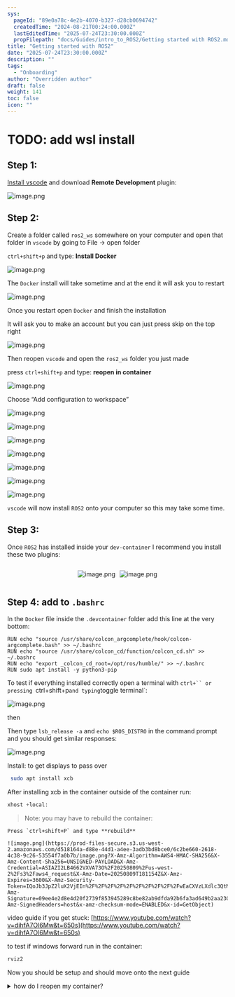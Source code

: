 ```yaml
---
sys:
  pageId: "89e0a78c-4e2b-4070-b327-d28cb0694742"
  createdTime: "2024-08-21T00:24:00.000Z"
  lastEditedTime: "2025-07-24T23:30:00.000Z"
  propFilepath: "docs/Guides/intro_to_ROS2/Getting started with ROS2.md"
title: "Getting started with ROS2"
date: "2025-07-24T23:30:00.000Z"
description: ""
tags:
  - "Onboarding"
author: "Overridden author"
draft: false
weight: 141
toc: false
icon: ""
---
```


# TODO: add wsl install

## Step 1:

[Install vscode](https://code.visualstudio.com/download) and download **Remote Development** plugin:

![image.png](https://prod-files-secure.s3.us-west-2.amazonaws.com/d518164a-d88e-44d1-a4ee-3adb3bd8bce0/efb52993-1881-4a40-b95e-6f020334f022/image.png?X-Amz-Algorithm=AWS4-HMAC-SHA256&X-Amz-Content-Sha256=UNSIGNED-PAYLOAD&X-Amz-Credential=ASIAZI2LB4666Z73YUMS%2F20250809%2Fus-west-2%2Fs3%2Faws4_request&X-Amz-Date=20250809T181150Z&X-Amz-Expires=3600&X-Amz-Security-Token=IQoJb3JpZ2luX2VjEIn%2F%2F%2F%2F%2F%2F%2F%2F%2F%2FwEaCXVzLXdlc3QtMiJHMEUCIQCgb%2BU0%2FdA8MSA%2FsqMkKSrT5UdvGg8428yv0PLIC4xyggIgE7bvZ1ZiGtcbxXfrGU8ZH4zDWbRryE%2BmqjlXIQcU1RQqiAQIwv%2F%2F%2F%2F%2F%2F%2F%2F%2F%2FARAAGgw2Mzc0MjMxODM4MDUiDFZsdJsvW0AhBYwh0CrcA%2BVo1x%2BAI64pWyRb9%2BWVl7ya2oACLgT1oybkOA%2BT4SQFbxVA%2B8gQf8LR3wZBwg1WgKg467isGUy9sY9hfw06uCTvP8PR0Q2uvqfkiKxaTiyu7C4marhNK4sqER6wn07Pc38l6DaEP2fLEaJtUtS%2BiDxjiYeiLqoz4QMkJg8nJMUWfuwPpUNWoX9%2Fr%2F10Gnl1zC2MTyRg8xRPRalRC3HqneM5r%2FflOPfwfXqg909WlcVuont4H%2BhrVkt%2BR4Jewj1k5ZrF%2Fn3cyJa%2BGK%2FZxzONKnhKvz%2FiKUFiRfXN1LRcXev9pvbJWHGEJqOgUiDXhRYHGKV2oYvSTq4oDeZa%2FmkudomIWLVdEYx%2BPNgIs7khiDY4Ud4ecGXDemQacaUeyHnu4h18kUCaFK%2BuMIcwvGk%2B5kpZkAULAcWGSpr1hBdUZ44UwezSxzjjJIqDoZ3eYHlt%2F0XH6V6FsQXuuznvgRE8lowEDj6hj2oAfgV8S9QWysa%2FM%2FXkJgjhsI%2BEuFykhDABlNsinDgWPKjIkOsXDL9dHnNGhVH80l2o0loV0B70E72UhhGW8qK870K3vtWLRvORkhBUmvNUjRbmoaWpMxHH2K%2BBbvT1c2P927xQgEWBHFWSjSzzvzjnf5ujv7J%2BMLOF3sQGOqUBTNHyYsdCHfcm67UWBvwEXNfI9hz8eh6obflI8canzYi2EeQu3Nk1w7aDQ0pkx4HgU9Beh4qGRAMwEHJF65YRDomuFqoThxqjS5WNDPJ%2F9s9HiJCuHQmD3AUF2dUW1N3hyx4A2%2FjMmykHOlkAFV5qyxcIgCMsOyvwxMG1Tl1QSI6aD%2F5QxBc2zKJMAQont80eaeyhA0Db6zPhe0keRVq5%2B2oR%2FV6B&X-Amz-Signature=6f93f117864e9a673648adb167964eb48c792e7b6afd42d8a05b1105fd9a4394&X-Amz-SignedHeaders=host&x-amz-checksum-mode=ENABLED&x-id=GetObject)

## Step 2:

Create a folder called `ros2_ws` somewhere on your computer and open that folder in `vscode` by going to File → open folder 

`ctrl+shift+p` and type: **Install Docker**

![image.png](https://prod-files-secure.s3.us-west-2.amazonaws.com/d518164a-d88e-44d1-a4ee-3adb3bd8bce0/2269dc0e-1cd5-47ff-bceb-c04ad9b2eab0/image.png?X-Amz-Algorithm=AWS4-HMAC-SHA256&X-Amz-Content-Sha256=UNSIGNED-PAYLOAD&X-Amz-Credential=ASIAZI2LB4666Z73YUMS%2F20250809%2Fus-west-2%2Fs3%2Faws4_request&X-Amz-Date=20250809T181150Z&X-Amz-Expires=3600&X-Amz-Security-Token=IQoJb3JpZ2luX2VjEIn%2F%2F%2F%2F%2F%2F%2F%2F%2F%2FwEaCXVzLXdlc3QtMiJHMEUCIQCgb%2BU0%2FdA8MSA%2FsqMkKSrT5UdvGg8428yv0PLIC4xyggIgE7bvZ1ZiGtcbxXfrGU8ZH4zDWbRryE%2BmqjlXIQcU1RQqiAQIwv%2F%2F%2F%2F%2F%2F%2F%2F%2F%2FARAAGgw2Mzc0MjMxODM4MDUiDFZsdJsvW0AhBYwh0CrcA%2BVo1x%2BAI64pWyRb9%2BWVl7ya2oACLgT1oybkOA%2BT4SQFbxVA%2B8gQf8LR3wZBwg1WgKg467isGUy9sY9hfw06uCTvP8PR0Q2uvqfkiKxaTiyu7C4marhNK4sqER6wn07Pc38l6DaEP2fLEaJtUtS%2BiDxjiYeiLqoz4QMkJg8nJMUWfuwPpUNWoX9%2Fr%2F10Gnl1zC2MTyRg8xRPRalRC3HqneM5r%2FflOPfwfXqg909WlcVuont4H%2BhrVkt%2BR4Jewj1k5ZrF%2Fn3cyJa%2BGK%2FZxzONKnhKvz%2FiKUFiRfXN1LRcXev9pvbJWHGEJqOgUiDXhRYHGKV2oYvSTq4oDeZa%2FmkudomIWLVdEYx%2BPNgIs7khiDY4Ud4ecGXDemQacaUeyHnu4h18kUCaFK%2BuMIcwvGk%2B5kpZkAULAcWGSpr1hBdUZ44UwezSxzjjJIqDoZ3eYHlt%2F0XH6V6FsQXuuznvgRE8lowEDj6hj2oAfgV8S9QWysa%2FM%2FXkJgjhsI%2BEuFykhDABlNsinDgWPKjIkOsXDL9dHnNGhVH80l2o0loV0B70E72UhhGW8qK870K3vtWLRvORkhBUmvNUjRbmoaWpMxHH2K%2BBbvT1c2P927xQgEWBHFWSjSzzvzjnf5ujv7J%2BMLOF3sQGOqUBTNHyYsdCHfcm67UWBvwEXNfI9hz8eh6obflI8canzYi2EeQu3Nk1w7aDQ0pkx4HgU9Beh4qGRAMwEHJF65YRDomuFqoThxqjS5WNDPJ%2F9s9HiJCuHQmD3AUF2dUW1N3hyx4A2%2FjMmykHOlkAFV5qyxcIgCMsOyvwxMG1Tl1QSI6aD%2F5QxBc2zKJMAQont80eaeyhA0Db6zPhe0keRVq5%2B2oR%2FV6B&X-Amz-Signature=c0c1692568beafcaa5428a38e6a621e8d1c18eadafe0c87c0fef3eadf8a88886&X-Amz-SignedHeaders=host&x-amz-checksum-mode=ENABLED&x-id=GetObject)

The `Docker` install will take sometime and at the end it will ask you to restart

![image.png](https://prod-files-secure.s3.us-west-2.amazonaws.com/d518164a-d88e-44d1-a4ee-3adb3bd8bce0/ed233f78-be33-4b1f-b89c-9c346c0e961e/image.png?X-Amz-Algorithm=AWS4-HMAC-SHA256&X-Amz-Content-Sha256=UNSIGNED-PAYLOAD&X-Amz-Credential=ASIAZI2LB4666Z73YUMS%2F20250809%2Fus-west-2%2Fs3%2Faws4_request&X-Amz-Date=20250809T181150Z&X-Amz-Expires=3600&X-Amz-Security-Token=IQoJb3JpZ2luX2VjEIn%2F%2F%2F%2F%2F%2F%2F%2F%2F%2FwEaCXVzLXdlc3QtMiJHMEUCIQCgb%2BU0%2FdA8MSA%2FsqMkKSrT5UdvGg8428yv0PLIC4xyggIgE7bvZ1ZiGtcbxXfrGU8ZH4zDWbRryE%2BmqjlXIQcU1RQqiAQIwv%2F%2F%2F%2F%2F%2F%2F%2F%2F%2FARAAGgw2Mzc0MjMxODM4MDUiDFZsdJsvW0AhBYwh0CrcA%2BVo1x%2BAI64pWyRb9%2BWVl7ya2oACLgT1oybkOA%2BT4SQFbxVA%2B8gQf8LR3wZBwg1WgKg467isGUy9sY9hfw06uCTvP8PR0Q2uvqfkiKxaTiyu7C4marhNK4sqER6wn07Pc38l6DaEP2fLEaJtUtS%2BiDxjiYeiLqoz4QMkJg8nJMUWfuwPpUNWoX9%2Fr%2F10Gnl1zC2MTyRg8xRPRalRC3HqneM5r%2FflOPfwfXqg909WlcVuont4H%2BhrVkt%2BR4Jewj1k5ZrF%2Fn3cyJa%2BGK%2FZxzONKnhKvz%2FiKUFiRfXN1LRcXev9pvbJWHGEJqOgUiDXhRYHGKV2oYvSTq4oDeZa%2FmkudomIWLVdEYx%2BPNgIs7khiDY4Ud4ecGXDemQacaUeyHnu4h18kUCaFK%2BuMIcwvGk%2B5kpZkAULAcWGSpr1hBdUZ44UwezSxzjjJIqDoZ3eYHlt%2F0XH6V6FsQXuuznvgRE8lowEDj6hj2oAfgV8S9QWysa%2FM%2FXkJgjhsI%2BEuFykhDABlNsinDgWPKjIkOsXDL9dHnNGhVH80l2o0loV0B70E72UhhGW8qK870K3vtWLRvORkhBUmvNUjRbmoaWpMxHH2K%2BBbvT1c2P927xQgEWBHFWSjSzzvzjnf5ujv7J%2BMLOF3sQGOqUBTNHyYsdCHfcm67UWBvwEXNfI9hz8eh6obflI8canzYi2EeQu3Nk1w7aDQ0pkx4HgU9Beh4qGRAMwEHJF65YRDomuFqoThxqjS5WNDPJ%2F9s9HiJCuHQmD3AUF2dUW1N3hyx4A2%2FjMmykHOlkAFV5qyxcIgCMsOyvwxMG1Tl1QSI6aD%2F5QxBc2zKJMAQont80eaeyhA0Db6zPhe0keRVq5%2B2oR%2FV6B&X-Amz-Signature=2b94bb9d5caac2f8637276e2455f7c99f74696b977a7797535df50a59001e681&X-Amz-SignedHeaders=host&x-amz-checksum-mode=ENABLED&x-id=GetObject)

Once you restart open `Docker` and finish the installation

It will ask you to make an account but you can just press skip on the top right

![image.png](https://prod-files-secure.s3.us-west-2.amazonaws.com/d518164a-d88e-44d1-a4ee-3adb3bd8bce0/21010ad9-1659-4fd9-9f59-9932a09b2a3d/image.png?X-Amz-Algorithm=AWS4-HMAC-SHA256&X-Amz-Content-Sha256=UNSIGNED-PAYLOAD&X-Amz-Credential=ASIAZI2LB4666Z73YUMS%2F20250809%2Fus-west-2%2Fs3%2Faws4_request&X-Amz-Date=20250809T181150Z&X-Amz-Expires=3600&X-Amz-Security-Token=IQoJb3JpZ2luX2VjEIn%2F%2F%2F%2F%2F%2F%2F%2F%2F%2FwEaCXVzLXdlc3QtMiJHMEUCIQCgb%2BU0%2FdA8MSA%2FsqMkKSrT5UdvGg8428yv0PLIC4xyggIgE7bvZ1ZiGtcbxXfrGU8ZH4zDWbRryE%2BmqjlXIQcU1RQqiAQIwv%2F%2F%2F%2F%2F%2F%2F%2F%2F%2FARAAGgw2Mzc0MjMxODM4MDUiDFZsdJsvW0AhBYwh0CrcA%2BVo1x%2BAI64pWyRb9%2BWVl7ya2oACLgT1oybkOA%2BT4SQFbxVA%2B8gQf8LR3wZBwg1WgKg467isGUy9sY9hfw06uCTvP8PR0Q2uvqfkiKxaTiyu7C4marhNK4sqER6wn07Pc38l6DaEP2fLEaJtUtS%2BiDxjiYeiLqoz4QMkJg8nJMUWfuwPpUNWoX9%2Fr%2F10Gnl1zC2MTyRg8xRPRalRC3HqneM5r%2FflOPfwfXqg909WlcVuont4H%2BhrVkt%2BR4Jewj1k5ZrF%2Fn3cyJa%2BGK%2FZxzONKnhKvz%2FiKUFiRfXN1LRcXev9pvbJWHGEJqOgUiDXhRYHGKV2oYvSTq4oDeZa%2FmkudomIWLVdEYx%2BPNgIs7khiDY4Ud4ecGXDemQacaUeyHnu4h18kUCaFK%2BuMIcwvGk%2B5kpZkAULAcWGSpr1hBdUZ44UwezSxzjjJIqDoZ3eYHlt%2F0XH6V6FsQXuuznvgRE8lowEDj6hj2oAfgV8S9QWysa%2FM%2FXkJgjhsI%2BEuFykhDABlNsinDgWPKjIkOsXDL9dHnNGhVH80l2o0loV0B70E72UhhGW8qK870K3vtWLRvORkhBUmvNUjRbmoaWpMxHH2K%2BBbvT1c2P927xQgEWBHFWSjSzzvzjnf5ujv7J%2BMLOF3sQGOqUBTNHyYsdCHfcm67UWBvwEXNfI9hz8eh6obflI8canzYi2EeQu3Nk1w7aDQ0pkx4HgU9Beh4qGRAMwEHJF65YRDomuFqoThxqjS5WNDPJ%2F9s9HiJCuHQmD3AUF2dUW1N3hyx4A2%2FjMmykHOlkAFV5qyxcIgCMsOyvwxMG1Tl1QSI6aD%2F5QxBc2zKJMAQont80eaeyhA0Db6zPhe0keRVq5%2B2oR%2FV6B&X-Amz-Signature=35c311458441c0299533bfb7685991a515b6c1ec9beef09599956ac4b728327d&X-Amz-SignedHeaders=host&x-amz-checksum-mode=ENABLED&x-id=GetObject)

Then reopen `vscode` and open the `ros2_ws` folder you just made

press `ctrl+shift+p` and type: **reopen in container**

![image.png](https://prod-files-secure.s3.us-west-2.amazonaws.com/d518164a-d88e-44d1-a4ee-3adb3bd8bce0/4e93b8c2-41ad-488c-8095-c74205196118/image.png?X-Amz-Algorithm=AWS4-HMAC-SHA256&X-Amz-Content-Sha256=UNSIGNED-PAYLOAD&X-Amz-Credential=ASIAZI2LB4666Z73YUMS%2F20250809%2Fus-west-2%2Fs3%2Faws4_request&X-Amz-Date=20250809T181150Z&X-Amz-Expires=3600&X-Amz-Security-Token=IQoJb3JpZ2luX2VjEIn%2F%2F%2F%2F%2F%2F%2F%2F%2F%2FwEaCXVzLXdlc3QtMiJHMEUCIQCgb%2BU0%2FdA8MSA%2FsqMkKSrT5UdvGg8428yv0PLIC4xyggIgE7bvZ1ZiGtcbxXfrGU8ZH4zDWbRryE%2BmqjlXIQcU1RQqiAQIwv%2F%2F%2F%2F%2F%2F%2F%2F%2F%2FARAAGgw2Mzc0MjMxODM4MDUiDFZsdJsvW0AhBYwh0CrcA%2BVo1x%2BAI64pWyRb9%2BWVl7ya2oACLgT1oybkOA%2BT4SQFbxVA%2B8gQf8LR3wZBwg1WgKg467isGUy9sY9hfw06uCTvP8PR0Q2uvqfkiKxaTiyu7C4marhNK4sqER6wn07Pc38l6DaEP2fLEaJtUtS%2BiDxjiYeiLqoz4QMkJg8nJMUWfuwPpUNWoX9%2Fr%2F10Gnl1zC2MTyRg8xRPRalRC3HqneM5r%2FflOPfwfXqg909WlcVuont4H%2BhrVkt%2BR4Jewj1k5ZrF%2Fn3cyJa%2BGK%2FZxzONKnhKvz%2FiKUFiRfXN1LRcXev9pvbJWHGEJqOgUiDXhRYHGKV2oYvSTq4oDeZa%2FmkudomIWLVdEYx%2BPNgIs7khiDY4Ud4ecGXDemQacaUeyHnu4h18kUCaFK%2BuMIcwvGk%2B5kpZkAULAcWGSpr1hBdUZ44UwezSxzjjJIqDoZ3eYHlt%2F0XH6V6FsQXuuznvgRE8lowEDj6hj2oAfgV8S9QWysa%2FM%2FXkJgjhsI%2BEuFykhDABlNsinDgWPKjIkOsXDL9dHnNGhVH80l2o0loV0B70E72UhhGW8qK870K3vtWLRvORkhBUmvNUjRbmoaWpMxHH2K%2BBbvT1c2P927xQgEWBHFWSjSzzvzjnf5ujv7J%2BMLOF3sQGOqUBTNHyYsdCHfcm67UWBvwEXNfI9hz8eh6obflI8canzYi2EeQu3Nk1w7aDQ0pkx4HgU9Beh4qGRAMwEHJF65YRDomuFqoThxqjS5WNDPJ%2F9s9HiJCuHQmD3AUF2dUW1N3hyx4A2%2FjMmykHOlkAFV5qyxcIgCMsOyvwxMG1Tl1QSI6aD%2F5QxBc2zKJMAQont80eaeyhA0Db6zPhe0keRVq5%2B2oR%2FV6B&X-Amz-Signature=dd9b9a8239709f42dba1d6b69fe1de3ad59af3fbc28d8e815783a33a85a1219b&X-Amz-SignedHeaders=host&x-amz-checksum-mode=ENABLED&x-id=GetObject)

Choose “Add configuration to workspace”

![image.png](https://prod-files-secure.s3.us-west-2.amazonaws.com/d518164a-d88e-44d1-a4ee-3adb3bd8bce0/9560b282-5060-4989-ba37-97e7b2c22476/image.png?X-Amz-Algorithm=AWS4-HMAC-SHA256&X-Amz-Content-Sha256=UNSIGNED-PAYLOAD&X-Amz-Credential=ASIAZI2LB4666Z73YUMS%2F20250809%2Fus-west-2%2Fs3%2Faws4_request&X-Amz-Date=20250809T181150Z&X-Amz-Expires=3600&X-Amz-Security-Token=IQoJb3JpZ2luX2VjEIn%2F%2F%2F%2F%2F%2F%2F%2F%2F%2FwEaCXVzLXdlc3QtMiJHMEUCIQCgb%2BU0%2FdA8MSA%2FsqMkKSrT5UdvGg8428yv0PLIC4xyggIgE7bvZ1ZiGtcbxXfrGU8ZH4zDWbRryE%2BmqjlXIQcU1RQqiAQIwv%2F%2F%2F%2F%2F%2F%2F%2F%2F%2FARAAGgw2Mzc0MjMxODM4MDUiDFZsdJsvW0AhBYwh0CrcA%2BVo1x%2BAI64pWyRb9%2BWVl7ya2oACLgT1oybkOA%2BT4SQFbxVA%2B8gQf8LR3wZBwg1WgKg467isGUy9sY9hfw06uCTvP8PR0Q2uvqfkiKxaTiyu7C4marhNK4sqER6wn07Pc38l6DaEP2fLEaJtUtS%2BiDxjiYeiLqoz4QMkJg8nJMUWfuwPpUNWoX9%2Fr%2F10Gnl1zC2MTyRg8xRPRalRC3HqneM5r%2FflOPfwfXqg909WlcVuont4H%2BhrVkt%2BR4Jewj1k5ZrF%2Fn3cyJa%2BGK%2FZxzONKnhKvz%2FiKUFiRfXN1LRcXev9pvbJWHGEJqOgUiDXhRYHGKV2oYvSTq4oDeZa%2FmkudomIWLVdEYx%2BPNgIs7khiDY4Ud4ecGXDemQacaUeyHnu4h18kUCaFK%2BuMIcwvGk%2B5kpZkAULAcWGSpr1hBdUZ44UwezSxzjjJIqDoZ3eYHlt%2F0XH6V6FsQXuuznvgRE8lowEDj6hj2oAfgV8S9QWysa%2FM%2FXkJgjhsI%2BEuFykhDABlNsinDgWPKjIkOsXDL9dHnNGhVH80l2o0loV0B70E72UhhGW8qK870K3vtWLRvORkhBUmvNUjRbmoaWpMxHH2K%2BBbvT1c2P927xQgEWBHFWSjSzzvzjnf5ujv7J%2BMLOF3sQGOqUBTNHyYsdCHfcm67UWBvwEXNfI9hz8eh6obflI8canzYi2EeQu3Nk1w7aDQ0pkx4HgU9Beh4qGRAMwEHJF65YRDomuFqoThxqjS5WNDPJ%2F9s9HiJCuHQmD3AUF2dUW1N3hyx4A2%2FjMmykHOlkAFV5qyxcIgCMsOyvwxMG1Tl1QSI6aD%2F5QxBc2zKJMAQont80eaeyhA0Db6zPhe0keRVq5%2B2oR%2FV6B&X-Amz-Signature=73289edaa4ab4757270cc381e6dc061bb4d89524f5fac6b647c111265f38d5de&X-Amz-SignedHeaders=host&x-amz-checksum-mode=ENABLED&x-id=GetObject)

![image.png](https://prod-files-secure.s3.us-west-2.amazonaws.com/d518164a-d88e-44d1-a4ee-3adb3bd8bce0/2ee63f81-886b-48e8-a553-dc6e5eac99e4/image.png?X-Amz-Algorithm=AWS4-HMAC-SHA256&X-Amz-Content-Sha256=UNSIGNED-PAYLOAD&X-Amz-Credential=ASIAZI2LB4666Z73YUMS%2F20250809%2Fus-west-2%2Fs3%2Faws4_request&X-Amz-Date=20250809T181150Z&X-Amz-Expires=3600&X-Amz-Security-Token=IQoJb3JpZ2luX2VjEIn%2F%2F%2F%2F%2F%2F%2F%2F%2F%2FwEaCXVzLXdlc3QtMiJHMEUCIQCgb%2BU0%2FdA8MSA%2FsqMkKSrT5UdvGg8428yv0PLIC4xyggIgE7bvZ1ZiGtcbxXfrGU8ZH4zDWbRryE%2BmqjlXIQcU1RQqiAQIwv%2F%2F%2F%2F%2F%2F%2F%2F%2F%2FARAAGgw2Mzc0MjMxODM4MDUiDFZsdJsvW0AhBYwh0CrcA%2BVo1x%2BAI64pWyRb9%2BWVl7ya2oACLgT1oybkOA%2BT4SQFbxVA%2B8gQf8LR3wZBwg1WgKg467isGUy9sY9hfw06uCTvP8PR0Q2uvqfkiKxaTiyu7C4marhNK4sqER6wn07Pc38l6DaEP2fLEaJtUtS%2BiDxjiYeiLqoz4QMkJg8nJMUWfuwPpUNWoX9%2Fr%2F10Gnl1zC2MTyRg8xRPRalRC3HqneM5r%2FflOPfwfXqg909WlcVuont4H%2BhrVkt%2BR4Jewj1k5ZrF%2Fn3cyJa%2BGK%2FZxzONKnhKvz%2FiKUFiRfXN1LRcXev9pvbJWHGEJqOgUiDXhRYHGKV2oYvSTq4oDeZa%2FmkudomIWLVdEYx%2BPNgIs7khiDY4Ud4ecGXDemQacaUeyHnu4h18kUCaFK%2BuMIcwvGk%2B5kpZkAULAcWGSpr1hBdUZ44UwezSxzjjJIqDoZ3eYHlt%2F0XH6V6FsQXuuznvgRE8lowEDj6hj2oAfgV8S9QWysa%2FM%2FXkJgjhsI%2BEuFykhDABlNsinDgWPKjIkOsXDL9dHnNGhVH80l2o0loV0B70E72UhhGW8qK870K3vtWLRvORkhBUmvNUjRbmoaWpMxHH2K%2BBbvT1c2P927xQgEWBHFWSjSzzvzjnf5ujv7J%2BMLOF3sQGOqUBTNHyYsdCHfcm67UWBvwEXNfI9hz8eh6obflI8canzYi2EeQu3Nk1w7aDQ0pkx4HgU9Beh4qGRAMwEHJF65YRDomuFqoThxqjS5WNDPJ%2F9s9HiJCuHQmD3AUF2dUW1N3hyx4A2%2FjMmykHOlkAFV5qyxcIgCMsOyvwxMG1Tl1QSI6aD%2F5QxBc2zKJMAQont80eaeyhA0Db6zPhe0keRVq5%2B2oR%2FV6B&X-Amz-Signature=e5e942e97354d5eb36f36fee9fd6960b04382db0051117d4de815062ffadfa81&X-Amz-SignedHeaders=host&x-amz-checksum-mode=ENABLED&x-id=GetObject)

![image.png](https://prod-files-secure.s3.us-west-2.amazonaws.com/d518164a-d88e-44d1-a4ee-3adb3bd8bce0/e0fd626c-c8b6-4b2c-95d1-fa4c26514504/image.png?X-Amz-Algorithm=AWS4-HMAC-SHA256&X-Amz-Content-Sha256=UNSIGNED-PAYLOAD&X-Amz-Credential=ASIAZI2LB4666Z73YUMS%2F20250809%2Fus-west-2%2Fs3%2Faws4_request&X-Amz-Date=20250809T181150Z&X-Amz-Expires=3600&X-Amz-Security-Token=IQoJb3JpZ2luX2VjEIn%2F%2F%2F%2F%2F%2F%2F%2F%2F%2FwEaCXVzLXdlc3QtMiJHMEUCIQCgb%2BU0%2FdA8MSA%2FsqMkKSrT5UdvGg8428yv0PLIC4xyggIgE7bvZ1ZiGtcbxXfrGU8ZH4zDWbRryE%2BmqjlXIQcU1RQqiAQIwv%2F%2F%2F%2F%2F%2F%2F%2F%2F%2FARAAGgw2Mzc0MjMxODM4MDUiDFZsdJsvW0AhBYwh0CrcA%2BVo1x%2BAI64pWyRb9%2BWVl7ya2oACLgT1oybkOA%2BT4SQFbxVA%2B8gQf8LR3wZBwg1WgKg467isGUy9sY9hfw06uCTvP8PR0Q2uvqfkiKxaTiyu7C4marhNK4sqER6wn07Pc38l6DaEP2fLEaJtUtS%2BiDxjiYeiLqoz4QMkJg8nJMUWfuwPpUNWoX9%2Fr%2F10Gnl1zC2MTyRg8xRPRalRC3HqneM5r%2FflOPfwfXqg909WlcVuont4H%2BhrVkt%2BR4Jewj1k5ZrF%2Fn3cyJa%2BGK%2FZxzONKnhKvz%2FiKUFiRfXN1LRcXev9pvbJWHGEJqOgUiDXhRYHGKV2oYvSTq4oDeZa%2FmkudomIWLVdEYx%2BPNgIs7khiDY4Ud4ecGXDemQacaUeyHnu4h18kUCaFK%2BuMIcwvGk%2B5kpZkAULAcWGSpr1hBdUZ44UwezSxzjjJIqDoZ3eYHlt%2F0XH6V6FsQXuuznvgRE8lowEDj6hj2oAfgV8S9QWysa%2FM%2FXkJgjhsI%2BEuFykhDABlNsinDgWPKjIkOsXDL9dHnNGhVH80l2o0loV0B70E72UhhGW8qK870K3vtWLRvORkhBUmvNUjRbmoaWpMxHH2K%2BBbvT1c2P927xQgEWBHFWSjSzzvzjnf5ujv7J%2BMLOF3sQGOqUBTNHyYsdCHfcm67UWBvwEXNfI9hz8eh6obflI8canzYi2EeQu3Nk1w7aDQ0pkx4HgU9Beh4qGRAMwEHJF65YRDomuFqoThxqjS5WNDPJ%2F9s9HiJCuHQmD3AUF2dUW1N3hyx4A2%2FjMmykHOlkAFV5qyxcIgCMsOyvwxMG1Tl1QSI6aD%2F5QxBc2zKJMAQont80eaeyhA0Db6zPhe0keRVq5%2B2oR%2FV6B&X-Amz-Signature=78a4f8d7253921cec5ee4ac4d188639ba69cd499f7792ee682e2dcf4bd808e1e&X-Amz-SignedHeaders=host&x-amz-checksum-mode=ENABLED&x-id=GetObject)

![image.png](https://prod-files-secure.s3.us-west-2.amazonaws.com/d518164a-d88e-44d1-a4ee-3adb3bd8bce0/a2e13f50-d2ab-4719-a4c2-7ced634bfc9d/image.png?X-Amz-Algorithm=AWS4-HMAC-SHA256&X-Amz-Content-Sha256=UNSIGNED-PAYLOAD&X-Amz-Credential=ASIAZI2LB4666Z73YUMS%2F20250809%2Fus-west-2%2Fs3%2Faws4_request&X-Amz-Date=20250809T181150Z&X-Amz-Expires=3600&X-Amz-Security-Token=IQoJb3JpZ2luX2VjEIn%2F%2F%2F%2F%2F%2F%2F%2F%2F%2FwEaCXVzLXdlc3QtMiJHMEUCIQCgb%2BU0%2FdA8MSA%2FsqMkKSrT5UdvGg8428yv0PLIC4xyggIgE7bvZ1ZiGtcbxXfrGU8ZH4zDWbRryE%2BmqjlXIQcU1RQqiAQIwv%2F%2F%2F%2F%2F%2F%2F%2F%2F%2FARAAGgw2Mzc0MjMxODM4MDUiDFZsdJsvW0AhBYwh0CrcA%2BVo1x%2BAI64pWyRb9%2BWVl7ya2oACLgT1oybkOA%2BT4SQFbxVA%2B8gQf8LR3wZBwg1WgKg467isGUy9sY9hfw06uCTvP8PR0Q2uvqfkiKxaTiyu7C4marhNK4sqER6wn07Pc38l6DaEP2fLEaJtUtS%2BiDxjiYeiLqoz4QMkJg8nJMUWfuwPpUNWoX9%2Fr%2F10Gnl1zC2MTyRg8xRPRalRC3HqneM5r%2FflOPfwfXqg909WlcVuont4H%2BhrVkt%2BR4Jewj1k5ZrF%2Fn3cyJa%2BGK%2FZxzONKnhKvz%2FiKUFiRfXN1LRcXev9pvbJWHGEJqOgUiDXhRYHGKV2oYvSTq4oDeZa%2FmkudomIWLVdEYx%2BPNgIs7khiDY4Ud4ecGXDemQacaUeyHnu4h18kUCaFK%2BuMIcwvGk%2B5kpZkAULAcWGSpr1hBdUZ44UwezSxzjjJIqDoZ3eYHlt%2F0XH6V6FsQXuuznvgRE8lowEDj6hj2oAfgV8S9QWysa%2FM%2FXkJgjhsI%2BEuFykhDABlNsinDgWPKjIkOsXDL9dHnNGhVH80l2o0loV0B70E72UhhGW8qK870K3vtWLRvORkhBUmvNUjRbmoaWpMxHH2K%2BBbvT1c2P927xQgEWBHFWSjSzzvzjnf5ujv7J%2BMLOF3sQGOqUBTNHyYsdCHfcm67UWBvwEXNfI9hz8eh6obflI8canzYi2EeQu3Nk1w7aDQ0pkx4HgU9Beh4qGRAMwEHJF65YRDomuFqoThxqjS5WNDPJ%2F9s9HiJCuHQmD3AUF2dUW1N3hyx4A2%2FjMmykHOlkAFV5qyxcIgCMsOyvwxMG1Tl1QSI6aD%2F5QxBc2zKJMAQont80eaeyhA0Db6zPhe0keRVq5%2B2oR%2FV6B&X-Amz-Signature=89ea05cfcd485c5b3664844ee46f22a4b7b801a5880d7733778a76661857660e&X-Amz-SignedHeaders=host&x-amz-checksum-mode=ENABLED&x-id=GetObject)

![image.png](https://prod-files-secure.s3.us-west-2.amazonaws.com/d518164a-d88e-44d1-a4ee-3adb3bd8bce0/6cc478ad-aaba-4bf7-9fcc-403277ab896c/image.png?X-Amz-Algorithm=AWS4-HMAC-SHA256&X-Amz-Content-Sha256=UNSIGNED-PAYLOAD&X-Amz-Credential=ASIAZI2LB4666Z73YUMS%2F20250809%2Fus-west-2%2Fs3%2Faws4_request&X-Amz-Date=20250809T181150Z&X-Amz-Expires=3600&X-Amz-Security-Token=IQoJb3JpZ2luX2VjEIn%2F%2F%2F%2F%2F%2F%2F%2F%2F%2FwEaCXVzLXdlc3QtMiJHMEUCIQCgb%2BU0%2FdA8MSA%2FsqMkKSrT5UdvGg8428yv0PLIC4xyggIgE7bvZ1ZiGtcbxXfrGU8ZH4zDWbRryE%2BmqjlXIQcU1RQqiAQIwv%2F%2F%2F%2F%2F%2F%2F%2F%2F%2FARAAGgw2Mzc0MjMxODM4MDUiDFZsdJsvW0AhBYwh0CrcA%2BVo1x%2BAI64pWyRb9%2BWVl7ya2oACLgT1oybkOA%2BT4SQFbxVA%2B8gQf8LR3wZBwg1WgKg467isGUy9sY9hfw06uCTvP8PR0Q2uvqfkiKxaTiyu7C4marhNK4sqER6wn07Pc38l6DaEP2fLEaJtUtS%2BiDxjiYeiLqoz4QMkJg8nJMUWfuwPpUNWoX9%2Fr%2F10Gnl1zC2MTyRg8xRPRalRC3HqneM5r%2FflOPfwfXqg909WlcVuont4H%2BhrVkt%2BR4Jewj1k5ZrF%2Fn3cyJa%2BGK%2FZxzONKnhKvz%2FiKUFiRfXN1LRcXev9pvbJWHGEJqOgUiDXhRYHGKV2oYvSTq4oDeZa%2FmkudomIWLVdEYx%2BPNgIs7khiDY4Ud4ecGXDemQacaUeyHnu4h18kUCaFK%2BuMIcwvGk%2B5kpZkAULAcWGSpr1hBdUZ44UwezSxzjjJIqDoZ3eYHlt%2F0XH6V6FsQXuuznvgRE8lowEDj6hj2oAfgV8S9QWysa%2FM%2FXkJgjhsI%2BEuFykhDABlNsinDgWPKjIkOsXDL9dHnNGhVH80l2o0loV0B70E72UhhGW8qK870K3vtWLRvORkhBUmvNUjRbmoaWpMxHH2K%2BBbvT1c2P927xQgEWBHFWSjSzzvzjnf5ujv7J%2BMLOF3sQGOqUBTNHyYsdCHfcm67UWBvwEXNfI9hz8eh6obflI8canzYi2EeQu3Nk1w7aDQ0pkx4HgU9Beh4qGRAMwEHJF65YRDomuFqoThxqjS5WNDPJ%2F9s9HiJCuHQmD3AUF2dUW1N3hyx4A2%2FjMmykHOlkAFV5qyxcIgCMsOyvwxMG1Tl1QSI6aD%2F5QxBc2zKJMAQont80eaeyhA0Db6zPhe0keRVq5%2B2oR%2FV6B&X-Amz-Signature=13a98cf2fa66d533fa4b51ce2e52a204074ebb79a8ad1dde78a505f97e53140d&X-Amz-SignedHeaders=host&x-amz-checksum-mode=ENABLED&x-id=GetObject)

![image.png](https://prod-files-secure.s3.us-west-2.amazonaws.com/d518164a-d88e-44d1-a4ee-3adb3bd8bce0/53255b28-f75e-430f-b9e3-c0ac8577e42b/image.png?X-Amz-Algorithm=AWS4-HMAC-SHA256&X-Amz-Content-Sha256=UNSIGNED-PAYLOAD&X-Amz-Credential=ASIAZI2LB4666Z73YUMS%2F20250809%2Fus-west-2%2Fs3%2Faws4_request&X-Amz-Date=20250809T181150Z&X-Amz-Expires=3600&X-Amz-Security-Token=IQoJb3JpZ2luX2VjEIn%2F%2F%2F%2F%2F%2F%2F%2F%2F%2FwEaCXVzLXdlc3QtMiJHMEUCIQCgb%2BU0%2FdA8MSA%2FsqMkKSrT5UdvGg8428yv0PLIC4xyggIgE7bvZ1ZiGtcbxXfrGU8ZH4zDWbRryE%2BmqjlXIQcU1RQqiAQIwv%2F%2F%2F%2F%2F%2F%2F%2F%2F%2FARAAGgw2Mzc0MjMxODM4MDUiDFZsdJsvW0AhBYwh0CrcA%2BVo1x%2BAI64pWyRb9%2BWVl7ya2oACLgT1oybkOA%2BT4SQFbxVA%2B8gQf8LR3wZBwg1WgKg467isGUy9sY9hfw06uCTvP8PR0Q2uvqfkiKxaTiyu7C4marhNK4sqER6wn07Pc38l6DaEP2fLEaJtUtS%2BiDxjiYeiLqoz4QMkJg8nJMUWfuwPpUNWoX9%2Fr%2F10Gnl1zC2MTyRg8xRPRalRC3HqneM5r%2FflOPfwfXqg909WlcVuont4H%2BhrVkt%2BR4Jewj1k5ZrF%2Fn3cyJa%2BGK%2FZxzONKnhKvz%2FiKUFiRfXN1LRcXev9pvbJWHGEJqOgUiDXhRYHGKV2oYvSTq4oDeZa%2FmkudomIWLVdEYx%2BPNgIs7khiDY4Ud4ecGXDemQacaUeyHnu4h18kUCaFK%2BuMIcwvGk%2B5kpZkAULAcWGSpr1hBdUZ44UwezSxzjjJIqDoZ3eYHlt%2F0XH6V6FsQXuuznvgRE8lowEDj6hj2oAfgV8S9QWysa%2FM%2FXkJgjhsI%2BEuFykhDABlNsinDgWPKjIkOsXDL9dHnNGhVH80l2o0loV0B70E72UhhGW8qK870K3vtWLRvORkhBUmvNUjRbmoaWpMxHH2K%2BBbvT1c2P927xQgEWBHFWSjSzzvzjnf5ujv7J%2BMLOF3sQGOqUBTNHyYsdCHfcm67UWBvwEXNfI9hz8eh6obflI8canzYi2EeQu3Nk1w7aDQ0pkx4HgU9Beh4qGRAMwEHJF65YRDomuFqoThxqjS5WNDPJ%2F9s9HiJCuHQmD3AUF2dUW1N3hyx4A2%2FjMmykHOlkAFV5qyxcIgCMsOyvwxMG1Tl1QSI6aD%2F5QxBc2zKJMAQont80eaeyhA0Db6zPhe0keRVq5%2B2oR%2FV6B&X-Amz-Signature=e07da8c9fcdcd18a626346e9f289f94b40e0fc92096fa6187b9e274189bb2d2f&X-Amz-SignedHeaders=host&x-amz-checksum-mode=ENABLED&x-id=GetObject)

![image.png](https://prod-files-secure.s3.us-west-2.amazonaws.com/d518164a-d88e-44d1-a4ee-3adb3bd8bce0/7c562767-5af9-4ffb-97d1-327bcdf4ee00/image.png?X-Amz-Algorithm=AWS4-HMAC-SHA256&X-Amz-Content-Sha256=UNSIGNED-PAYLOAD&X-Amz-Credential=ASIAZI2LB4666Z73YUMS%2F20250809%2Fus-west-2%2Fs3%2Faws4_request&X-Amz-Date=20250809T181150Z&X-Amz-Expires=3600&X-Amz-Security-Token=IQoJb3JpZ2luX2VjEIn%2F%2F%2F%2F%2F%2F%2F%2F%2F%2FwEaCXVzLXdlc3QtMiJHMEUCIQCgb%2BU0%2FdA8MSA%2FsqMkKSrT5UdvGg8428yv0PLIC4xyggIgE7bvZ1ZiGtcbxXfrGU8ZH4zDWbRryE%2BmqjlXIQcU1RQqiAQIwv%2F%2F%2F%2F%2F%2F%2F%2F%2F%2FARAAGgw2Mzc0MjMxODM4MDUiDFZsdJsvW0AhBYwh0CrcA%2BVo1x%2BAI64pWyRb9%2BWVl7ya2oACLgT1oybkOA%2BT4SQFbxVA%2B8gQf8LR3wZBwg1WgKg467isGUy9sY9hfw06uCTvP8PR0Q2uvqfkiKxaTiyu7C4marhNK4sqER6wn07Pc38l6DaEP2fLEaJtUtS%2BiDxjiYeiLqoz4QMkJg8nJMUWfuwPpUNWoX9%2Fr%2F10Gnl1zC2MTyRg8xRPRalRC3HqneM5r%2FflOPfwfXqg909WlcVuont4H%2BhrVkt%2BR4Jewj1k5ZrF%2Fn3cyJa%2BGK%2FZxzONKnhKvz%2FiKUFiRfXN1LRcXev9pvbJWHGEJqOgUiDXhRYHGKV2oYvSTq4oDeZa%2FmkudomIWLVdEYx%2BPNgIs7khiDY4Ud4ecGXDemQacaUeyHnu4h18kUCaFK%2BuMIcwvGk%2B5kpZkAULAcWGSpr1hBdUZ44UwezSxzjjJIqDoZ3eYHlt%2F0XH6V6FsQXuuznvgRE8lowEDj6hj2oAfgV8S9QWysa%2FM%2FXkJgjhsI%2BEuFykhDABlNsinDgWPKjIkOsXDL9dHnNGhVH80l2o0loV0B70E72UhhGW8qK870K3vtWLRvORkhBUmvNUjRbmoaWpMxHH2K%2BBbvT1c2P927xQgEWBHFWSjSzzvzjnf5ujv7J%2BMLOF3sQGOqUBTNHyYsdCHfcm67UWBvwEXNfI9hz8eh6obflI8canzYi2EeQu3Nk1w7aDQ0pkx4HgU9Beh4qGRAMwEHJF65YRDomuFqoThxqjS5WNDPJ%2F9s9HiJCuHQmD3AUF2dUW1N3hyx4A2%2FjMmykHOlkAFV5qyxcIgCMsOyvwxMG1Tl1QSI6aD%2F5QxBc2zKJMAQont80eaeyhA0Db6zPhe0keRVq5%2B2oR%2FV6B&X-Amz-Signature=dbdc09bd50838133ad6672aaff1e459349fe17f5d6908b81e32db4718d15d843&X-Amz-SignedHeaders=host&x-amz-checksum-mode=ENABLED&x-id=GetObject)

`vscode` will now install `ROS2` onto your computer so this may take some time.

## Step 3:

Once `ROS2` has installed inside your `dev-container` I recommend you install these two plugins:

<div style="display: flex;flex-direction: row; column-gap:10px; max-width: 630px;justify-content: center;">
<div>

![image.png](https://prod-files-secure.s3.us-west-2.amazonaws.com/d518164a-d88e-44d1-a4ee-3adb3bd8bce0/3fc3d550-5a54-4ba1-ba6b-faa01cdb7369/image.png?X-Amz-Algorithm=AWS4-HMAC-SHA256&X-Amz-Content-Sha256=UNSIGNED-PAYLOAD&X-Amz-Credential=ASIAZI2LB4662MM3SO2H%2F20250809%2Fus-west-2%2Fs3%2Faws4_request&X-Amz-Date=20250809T181153Z&X-Amz-Expires=3600&X-Amz-Security-Token=IQoJb3JpZ2luX2VjEIr%2F%2F%2F%2F%2F%2F%2F%2F%2F%2FwEaCXVzLXdlc3QtMiJHMEUCIH2Bzbg7pHHTxByQUZUXex2YfCvblfLAHnhdNUPnv9ScAiEA2uxogLPWsJDSjqbw5pYyA6GnJNgOVUB6ecaY1L4h9e4qiAQIwv%2F%2F%2F%2F%2F%2F%2F%2F%2F%2FARAAGgw2Mzc0MjMxODM4MDUiDI62VjWJ0aF%2F5vkQkyrcA4%2Bk8b3kzJl13VoHuuhxl0O0d6fDRRpdo8Y3GuLSW6omVP4rX1W3esy1UnuuJduxN4ZJN90VXI4oWyzPh9Sab8xtC6RORNIkVrEbB4ja6AVKxE1wN8lOhx55P2jXf%2BHMWeuhXg2eEg2N2fsAwmwNMEGTtvq8CVZ%2BuiPhoeKzhO3n9Sv4eNdDxDbJB2fVWL%2BlezgTPkCk%2Fbt2W5oxgl5y%2FyO%2Fku0lszXbbrl0wNQPENMBUu%2Bn9EHRXEdIjoZ8UnvFU39oERsOOf0SMOfP3Nr07kZOoSA9A8Y%2B6eoojxZR%2Be%2BsPrGSa6wbClsgjF31RcdTxMfdK9vsrdGiavU0oQaHBpJ00wLWA8FOHbL3K0%2BoW%2FzoX6acfNFWkmJuKWKKzoioG3kVjCvCYlHqgTjkrZS3olaJx7c0WZtzo%2FQTOhVc6yzghbkfpOCQyU3oxVXRpEGac%2F7Ec0LISiUCCefihFaQ1lFbK%2BVySObh3Bw5EjSaNskrEhiWngp4DAWlmGzG3teUmIVsKnjcOz0PwYbMbsVLn2FprIVwv2U3C4FCk8BvlOzlJYw1pMs91mk2Kw%2BHuzdsrFl1zmZJ1yskhPtcZ4wMEv5mZ2k3IbvOnMjZBYudqFf8y2j0OAM4gkVpvWUFMMiF3sQGOqUB0LJAjCtda1pn9XeDo7z97XuNdiskU5fspDc0nLTz4sSlLznlwPfkgEwqC%2F5CBfrRwSzn1iuOzfQqrhTP52LUqQm2yau2ljg121YBm0OBP%2BC%2B%2Bns3nCkaCa8150Sb1pxD9lowJKjDJ1KFDwWOSyKuEj1YKus8dpS4b89XE%2F%2FJHFwKe%2FdSG83t%2FMJiwb1G98K%2BKGDypkY94QNn9O2Ne%2Fdml6HTtMAn&X-Amz-Signature=b652d096b2597204c026081e001b12967018e5d81eb5f3f09d548f23215306c3&X-Amz-SignedHeaders=host&x-amz-checksum-mode=ENABLED&x-id=GetObject)

</div>
<div>

![image.png](https://prod-files-secure.s3.us-west-2.amazonaws.com/d518164a-d88e-44d1-a4ee-3adb3bd8bce0/d994cc66-13c2-4093-a5a3-f84cf4601a82/image.png?X-Amz-Algorithm=AWS4-HMAC-SHA256&X-Amz-Content-Sha256=UNSIGNED-PAYLOAD&X-Amz-Credential=ASIAZI2LB4662G4R6QFV%2F20250809%2Fus-west-2%2Fs3%2Faws4_request&X-Amz-Date=20250809T181153Z&X-Amz-Expires=3600&X-Amz-Security-Token=IQoJb3JpZ2luX2VjEIr%2F%2F%2F%2F%2F%2F%2F%2F%2F%2FwEaCXVzLXdlc3QtMiJHMEUCIFZJxsvdeBPwMC%2F2nbiftS53tyEdk9bzpnioUW3RLIq9AiEAxGLmHBULg9rr0T36LLeKzcdHFQ%2BUOIbtXhyVDwrdj0EqiAQIwv%2F%2F%2F%2F%2F%2F%2F%2F%2F%2FARAAGgw2Mzc0MjMxODM4MDUiDGI14H0XaY8%2BC87JYCrcA7GWsJA4mvKBtZQ%2FSyELgmBuZY5SoHnc6ymSFOmevPXaX6fR1CBbQ%2BvATJCQkIe55zC33H4IF6hSBTx1icyMKjZmQxAYS1CX5eEzhP7LpDea03vEIr2Lm0i3EQoaEL0KQGl3TfYg7wEvQqIwM0jxMk9ZoaCJrXM7xxWUbuRY2HaGzxGw61TOXdxMmX2IOi1bDhZUoj2BBiqvff%2FwteCEUmH12Xiii2sLWeTniKcmVyFGhkl7KhX134bZROc%2F62%2FxOgjL%2FwAK4l044XcSXc%2FhrBPnl5xdUzNfr8rBaIZgHTohmb71z%2BcMhZFGiQ1sSeOi8W0VI82nc3wk3slIrKz5dKcI5WlQs%2Fc6yIj0WTbCP8gXE%2FSJJTV0VuTZb8H6%2FxxeGVZhGqhuJWkepmInpePuCcj%2F4Bu7f7ZptwKKk2BWQztttC5p3GZtj8rf8TL7x1QxMcQdoqJkibzCQg6f5PnVA7S5rD30Y%2FQN0I%2FszpX0SnToYaMutJRfiORaqCdooap3IDECRZ1wJtgmbj1QCxn8pymfbjA2O0ME8OxOcKCDmo9y6U7Ol7xpLGoFpmMH%2FZOAuRNI0DLmS7In3kOqWietxTp5UP9ItB3%2BJk7ipRtDdnkQW%2F4mtPLij1eR%2Bg%2BkMN6F3sQGOqUBtCIRtDcg6DJ6Tk0qpkocR6MYIONOlcCxi5Mzjw%2BOhJugXmnsyjJn9JXZy4WGspwqQGQezrxC72w71gz%2B09i0K7oOGsDy%2BmsWAISHmqJJbQF9jN35N3YsbNvcLcgvWpPIJ73gCNRZKT%2BIOZo77zC9Tk5ne1sLpGNKz2rrZjX3lmcMlXGFuESto%2BkdervNJtBA48dUiyz2LjvGIIJxFWZLOuqdQgoc&X-Amz-Signature=aa0d426eeebd89eca961431b5d1e6c1775182cf7329eb7be4172a3b958fd4da0&X-Amz-SignedHeaders=host&x-amz-checksum-mode=ENABLED&x-id=GetObject)

</div>
</div>

## Step 4: add to `.bashrc`

In the `Docker` file inside the `.devcontainer` folder add this line at the very bottom: 

```docker
RUN echo "source /usr/share/colcon_argcomplete/hook/colcon-argcomplete.bash" >> ~/.bashrc
RUN echo "source /usr/share/colcon_cd/function/colcon_cd.sh" >> ~/.bashrc
RUN echo "export _colcon_cd_root=/opt/ros/humble/" >> ~/.bashrc
RUN sudo apt install -y python3-pip 
```

To test if everything installed correctly open a terminal with `ctrl+`` or pressing `ctrl+shift+p` and typing `toggle terminal`:

![image.png](https://prod-files-secure.s3.us-west-2.amazonaws.com/d518164a-d88e-44d1-a4ee-3adb3bd8bce0/6a4943d8-b04e-4c02-9a58-775f3384d1a5/image.png?X-Amz-Algorithm=AWS4-HMAC-SHA256&X-Amz-Content-Sha256=UNSIGNED-PAYLOAD&X-Amz-Credential=ASIAZI2LB4666Z73YUMS%2F20250809%2Fus-west-2%2Fs3%2Faws4_request&X-Amz-Date=20250809T181150Z&X-Amz-Expires=3600&X-Amz-Security-Token=IQoJb3JpZ2luX2VjEIn%2F%2F%2F%2F%2F%2F%2F%2F%2F%2FwEaCXVzLXdlc3QtMiJHMEUCIQCgb%2BU0%2FdA8MSA%2FsqMkKSrT5UdvGg8428yv0PLIC4xyggIgE7bvZ1ZiGtcbxXfrGU8ZH4zDWbRryE%2BmqjlXIQcU1RQqiAQIwv%2F%2F%2F%2F%2F%2F%2F%2F%2F%2FARAAGgw2Mzc0MjMxODM4MDUiDFZsdJsvW0AhBYwh0CrcA%2BVo1x%2BAI64pWyRb9%2BWVl7ya2oACLgT1oybkOA%2BT4SQFbxVA%2B8gQf8LR3wZBwg1WgKg467isGUy9sY9hfw06uCTvP8PR0Q2uvqfkiKxaTiyu7C4marhNK4sqER6wn07Pc38l6DaEP2fLEaJtUtS%2BiDxjiYeiLqoz4QMkJg8nJMUWfuwPpUNWoX9%2Fr%2F10Gnl1zC2MTyRg8xRPRalRC3HqneM5r%2FflOPfwfXqg909WlcVuont4H%2BhrVkt%2BR4Jewj1k5ZrF%2Fn3cyJa%2BGK%2FZxzONKnhKvz%2FiKUFiRfXN1LRcXev9pvbJWHGEJqOgUiDXhRYHGKV2oYvSTq4oDeZa%2FmkudomIWLVdEYx%2BPNgIs7khiDY4Ud4ecGXDemQacaUeyHnu4h18kUCaFK%2BuMIcwvGk%2B5kpZkAULAcWGSpr1hBdUZ44UwezSxzjjJIqDoZ3eYHlt%2F0XH6V6FsQXuuznvgRE8lowEDj6hj2oAfgV8S9QWysa%2FM%2FXkJgjhsI%2BEuFykhDABlNsinDgWPKjIkOsXDL9dHnNGhVH80l2o0loV0B70E72UhhGW8qK870K3vtWLRvORkhBUmvNUjRbmoaWpMxHH2K%2BBbvT1c2P927xQgEWBHFWSjSzzvzjnf5ujv7J%2BMLOF3sQGOqUBTNHyYsdCHfcm67UWBvwEXNfI9hz8eh6obflI8canzYi2EeQu3Nk1w7aDQ0pkx4HgU9Beh4qGRAMwEHJF65YRDomuFqoThxqjS5WNDPJ%2F9s9HiJCuHQmD3AUF2dUW1N3hyx4A2%2FjMmykHOlkAFV5qyxcIgCMsOyvwxMG1Tl1QSI6aD%2F5QxBc2zKJMAQont80eaeyhA0Db6zPhe0keRVq5%2B2oR%2FV6B&X-Amz-Signature=142dbb2ff3fe2c44a4326078a925a131fec66d250ae5d4ccf412dfb9d41b0310&X-Amz-SignedHeaders=host&x-amz-checksum-mode=ENABLED&x-id=GetObject)

then 

Then type `lsb_release -a` and `echo $ROS_DISTRO` in the command prompt and you should get similar responses:

![image.png](https://prod-files-secure.s3.us-west-2.amazonaws.com/d518164a-d88e-44d1-a4ee-3adb3bd8bce0/3e635dec-a805-4e85-8b9e-d000e5b71a4e/image.png?X-Amz-Algorithm=AWS4-HMAC-SHA256&X-Amz-Content-Sha256=UNSIGNED-PAYLOAD&X-Amz-Credential=ASIAZI2LB4666Z73YUMS%2F20250809%2Fus-west-2%2Fs3%2Faws4_request&X-Amz-Date=20250809T181150Z&X-Amz-Expires=3600&X-Amz-Security-Token=IQoJb3JpZ2luX2VjEIn%2F%2F%2F%2F%2F%2F%2F%2F%2F%2FwEaCXVzLXdlc3QtMiJHMEUCIQCgb%2BU0%2FdA8MSA%2FsqMkKSrT5UdvGg8428yv0PLIC4xyggIgE7bvZ1ZiGtcbxXfrGU8ZH4zDWbRryE%2BmqjlXIQcU1RQqiAQIwv%2F%2F%2F%2F%2F%2F%2F%2F%2F%2FARAAGgw2Mzc0MjMxODM4MDUiDFZsdJsvW0AhBYwh0CrcA%2BVo1x%2BAI64pWyRb9%2BWVl7ya2oACLgT1oybkOA%2BT4SQFbxVA%2B8gQf8LR3wZBwg1WgKg467isGUy9sY9hfw06uCTvP8PR0Q2uvqfkiKxaTiyu7C4marhNK4sqER6wn07Pc38l6DaEP2fLEaJtUtS%2BiDxjiYeiLqoz4QMkJg8nJMUWfuwPpUNWoX9%2Fr%2F10Gnl1zC2MTyRg8xRPRalRC3HqneM5r%2FflOPfwfXqg909WlcVuont4H%2BhrVkt%2BR4Jewj1k5ZrF%2Fn3cyJa%2BGK%2FZxzONKnhKvz%2FiKUFiRfXN1LRcXev9pvbJWHGEJqOgUiDXhRYHGKV2oYvSTq4oDeZa%2FmkudomIWLVdEYx%2BPNgIs7khiDY4Ud4ecGXDemQacaUeyHnu4h18kUCaFK%2BuMIcwvGk%2B5kpZkAULAcWGSpr1hBdUZ44UwezSxzjjJIqDoZ3eYHlt%2F0XH6V6FsQXuuznvgRE8lowEDj6hj2oAfgV8S9QWysa%2FM%2FXkJgjhsI%2BEuFykhDABlNsinDgWPKjIkOsXDL9dHnNGhVH80l2o0loV0B70E72UhhGW8qK870K3vtWLRvORkhBUmvNUjRbmoaWpMxHH2K%2BBbvT1c2P927xQgEWBHFWSjSzzvzjnf5ujv7J%2BMLOF3sQGOqUBTNHyYsdCHfcm67UWBvwEXNfI9hz8eh6obflI8canzYi2EeQu3Nk1w7aDQ0pkx4HgU9Beh4qGRAMwEHJF65YRDomuFqoThxqjS5WNDPJ%2F9s9HiJCuHQmD3AUF2dUW1N3hyx4A2%2FjMmykHOlkAFV5qyxcIgCMsOyvwxMG1Tl1QSI6aD%2F5QxBc2zKJMAQont80eaeyhA0Db6zPhe0keRVq5%2B2oR%2FV6B&X-Amz-Signature=2dfe3071e7bfeaf00bfe0dedd209487850e42829a592655237314110ba30d85b&X-Amz-SignedHeaders=host&x-amz-checksum-mode=ENABLED&x-id=GetObject)

Install:  to get displays to pass over

```bash
 sudo apt install xcb
```

After installing xcb in the container outside of the container run:

```python
xhost +local:
```

> Note: you may have to rebuild the container:

	Press `ctrl+shift+P` and type **rebuild**

	![image.png](https://prod-files-secure.s3.us-west-2.amazonaws.com/d518164a-d88e-44d1-a4ee-3adb3bd8bce0/6c2be660-2618-4c38-9c26-53554f7a0b7b/image.png?X-Amz-Algorithm=AWS4-HMAC-SHA256&X-Amz-Content-Sha256=UNSIGNED-PAYLOAD&X-Amz-Credential=ASIAZI2LB4662VXVA73O%2F20250809%2Fus-west-2%2Fs3%2Faws4_request&X-Amz-Date=20250809T181154Z&X-Amz-Expires=3600&X-Amz-Security-Token=IQoJb3JpZ2luX2VjEIn%2F%2F%2F%2F%2F%2F%2F%2F%2F%2FwEaCXVzLXdlc3QtMiJGMEQCIHWEWFEY6mCTOO0wLhOJxWlA8iK%2FTy4GHY1d5QofcHaJAiB6IW6CkraeSwld3k8CuOBU9UczrndeMTEoV6IEAyWIOiqIBAjC%2F%2F%2F%2F%2F%2F%2F%2F%2F%2F8BEAAaDDYzNzQyMzE4MzgwNSIMRF2q7oVzxmj8x2GMKtwDN7tHOsg%2Bwkzra4Ia%2F6gY%2BJLSMFoznbPEf%2FeY3jtJj4DZ%2Ba0eq3bjanLuAEBHclViv9S43kqx3QO6yPSXjUxgG9y4MVI0JFvkvXg%2Bcy2sJ7dhKs7i3xljD%2BGgJBrnzLvCYbu8JlAHGONROyi4a4f8u9E18En%2BtFLqeZW4JpDlisN1%2BKjNgY9qYWHJNN5nlEt%2Fg4ZXl3NnRiEmubZ%2Fjb5qUvCGZehaRsXm4A67tMfPJLv%2F90yeluTqbDOqkG%2BHN6HxWtSCohc2rTnWmjT4vu%2Fkm%2FblYExSj0PLv7dyUSghqtzN7Ej6UHUKFNaebJrn5pfizuyDHnMkolS3NG%2B5Lyy%2FZ6KoK7v4jaVTZN0t0qKgKkf9X%2BSolxR7IImfW60InAuvpLbwhBjpolqow%2Bwe6FbBbjly0YQJyGP2geJRGYA0r6P9pp%2BVzLCCb7OYsQ5vrQBkURf80KZZn9oTkWdGe1XjNxLVACI6%2B3DsysUDJHg66hScoErk4M9oDiDTu1PCgU%2BJ1GCYwgn4CFzK04hc7%2BVn3sgC1SRXjrIcN4UnsesQW24PNdylOrTHHbMJPvrozwkbr93QtmRB2ix384hA1%2FveEjHM5TgFJkqND%2FmURKGgOqcJGF5LL9JOAcl6IhcwxYLexAY6pgFuK5C2ETvmEOTu6s45KSaXBT3wRY7FSbt4F2JqODUbNyCX9TN72w2lPCVnmlAK4r2HVFY4RSry5EhZISoQUsRXqgY0apzuTr%2F74tuN3PADRaDjJO8JUm1v7zeL%2Fgf7Pd0pD%2B3aLGshMCM%2FUWxoEHI3aLz2%2BQERV8wPNfJ2g7dZU%2Fhse9xdEtSrifAxXiBcFQGoSyiEna5yH%2F3%2FBCBFTc9dcbH4VDa8&X-Amz-Signature=09ee4e2d8e4d20f2739f853945289c8be82ab9dfda92b6fa3ad649b2aa2306c0&X-Amz-SignedHeaders=host&x-amz-checksum-mode=ENABLED&x-id=GetObject)

video guide if you get stuck: [https://www.youtube.com/watch?v=dihfA7Ol6Mw&t=650s](https://www.youtube.com/watch?v=dihfA7Ol6Mw&t=650s)

to test if windows forward run in the container:

```bash
rviz2
```

Now you should be setup and should move onto the next guide 

<details>
      <summary>how do I reopen my container?</summary>
      TODO:
  </details>
